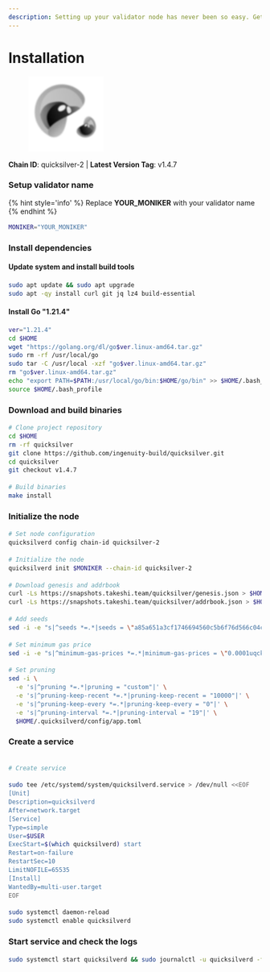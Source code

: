 ```yaml
---
description: Setting up your validator node has never been so easy. Get your validator running in minutes by following step by step instructions.
---
```


# Installation

<figure><img src="https://github.com/takeshi-val/Logo/raw/main/quicksilver.png" width="150" alt=""><figcaption></figcaption></figure>

**Chain ID**: quicksilver-2 | **Latest Version Tag**: v1.4.7
### Setup validator name

{% hint style='info' %}
Replace **YOUR_MONIKER** with your validator name
{% endhint %}

```bash
MONIKER="YOUR_MONIKER"
```

### Install dependencies

#### Update system and install build tools

```bash
sudo apt update && sudo apt upgrade
sudo apt -qy install curl git jq lz4 build-essential
```

#### Install Go "1.21.4"

```bash
ver="1.21.4"
cd $HOME
wget "https://golang.org/dl/go$ver.linux-amd64.tar.gz"
sudo rm -rf /usr/local/go
sudo tar -C /usr/local -xzf "go$ver.linux-amd64.tar.gz"
rm "go$ver.linux-amd64.tar.gz"
echo "export PATH=$PATH:/usr/local/go/bin:$HOME/go/bin" >> $HOME/.bash_profile
source $HOME/.bash_profile

```

### Download and build binaries

```bash
# Clone project repository
cd $HOME
rm -rf quicksilver
git clone https://github.com/ingenuity-build/quicksilver.git
cd quicksilver
git checkout v1.4.7

# Build binaries
make install

```
### Initialize the node

```bash
# Set node configuration
quicksilverd config chain-id quicksilver-2

# Initialize the node
quicksilverd init $MONIKER --chain-id quicksilver-2

# Download genesis and addrbook
curl -Ls https://snapshots.takeshi.team/quicksilver/genesis.json > $HOME/.quicksilverd/config/genesis.json
curl -Ls https://snapshots.takeshi.team/quicksilver/addrbook.json > $HOME/.quicksilverd/config/addrbook.json

# Add seeds
sed -i -e "s|^seeds *=.*|seeds = \"a85a651a3cf1746694560c5b6f76d566c04ca581@quicksilver-seed.takeshi.team:10456\"|" $HOME/.quicksilverd/config/config.toml

# Set minimum gas price
sed -i -e "s|^minimum-gas-prices *=.*|minimum-gas-prices = \"0.0001uqck\"|" $HOME/.quicksilverd/config/app.toml

# Set pruning
sed -i \
  -e 's|^pruning *=.*|pruning = "custom"|' \
  -e 's|^pruning-keep-recent *=.*|pruning-keep-recent = "10000"|' \
  -e 's|^pruning-keep-every *=.*|pruning-keep-every = "0"|' \
  -e 's|^pruning-interval *=.*|pruning-interval = "19"|' \
  $HOME/.quicksilverd/config/app.toml

```
### Create a service

```bash

# Create service

sudo tee /etc/systemd/system/quicksilverd.service > /dev/null <<EOF
[Unit]
Description=quicksilverd
After=network.target
[Service]
Type=simple
User=$USER
ExecStart=$(which quicksilverd) start
Restart=on-failure
RestartSec=10
LimitNOFILE=65535
[Install]
WantedBy=multi-user.target
EOF

sudo systemctl daemon-reload
sudo systemctl enable quicksilverd
```

### Start service and check the logs

```bash
sudo systemctl start quicksilverd && sudo journalctl -u quicksilverd -f 
```
